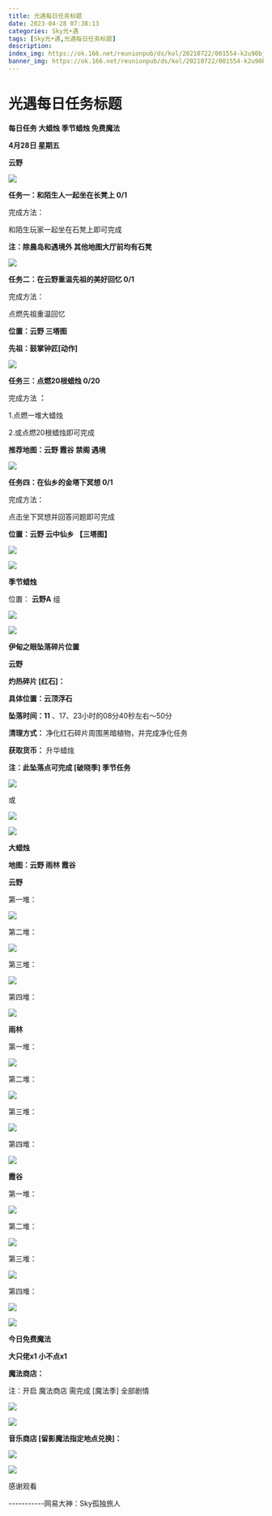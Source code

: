 ```yaml
---
title: 光遇每日任务标题
date: 2023-04-28 07:38:13
categories: Sky光•遇
tags: [Sky光•遇,光遇每日任务标题]
description: 
index_img: https://ok.166.net/reunionpub/ds/kol/20210722/001554-k2u90bj7ay.png?imageView&thumbnail=600x0&type=jpg
banner_img: https://ok.166.net/reunionpub/ds/kol/20210722/001554-k2u90bj7ay.png?imageView&thumbnail=600x0&type=jpg
---
```

# 光遇每日任务标题
**每日任务 大蜡烛 季节蜡烛 免费魔法**

 **4月28日 星期五**

 **云野**

![](https://img.166.net/reunionpub/ds/kol/20230428/001955-uhvbts6c8a.jpg)

 **任务一：和陌生人一起坐在长凳上 0/1**

完成方法：

和陌生玩家一起坐在石凳上即可完成

 **注：除晨岛和遇境外 其他地图大厅前均有石凳**

![](https://img.166.net/reunionpub/ds/kol/20230428/001023-dmjtq9gr6s.jpg)

 **任务二：在云野重温先祖的美好回忆 0/1**

完成方法：

点燃先祖重温回忆

 **位置：云野 三塔图**

 **先祖：鼓掌钟匠[动作]**

![](https://img.166.net/reunionpub/ds/kol/20230428/001058-5ptq8k4vuj.jpeg)

 **任务三：点燃20根蜡烛 0/20**

完成方法 **：**

1.点燃一堆大蜡烛

2.或点燃20根蜡烛即可完成

 **推荐地图：云野 霞谷 禁阁 遇境**

![](https://img.166.net/reunionpub/ds/kol/20230428/001214-ktsahwpr6b.jpg)

 **任务四：在仙乡的金塔下冥想 0/1**

完成方法：

点击坐下冥想并回答问题即可完成

 **位置：云野 云中仙乡  【三塔图】**

![](https://img.166.net/reunionpub/ds/kol/20230428/001230-udz9aisml5.jpg)

![](https://img.166.net/reunionpub/ds/kol/20221018/100256-wzutnocka0.png)

 **季节蜡烛**

位置： **云野A** 组

![](https://img.166.net/reunionpub/ds/kol/20230427/235634-4lksp63vef.png)

![](https://img.166.net/reunionpub/ds/kol/20221130/005912-5mvshq9nf3.png)

 **伊甸之眼坠落碎片位置**

 **云野**

 **灼热碎片 [红石]：**

 **具体位置：云顶浮石**

 **坠落时间：11** 、17、23小时的08分40秒左右～50分

 **清理方式：** 净化红石碎片周围黑暗植物，并完成净化任务

 **获取货币：** 升华蜡烛

 **注：此坠落点可完成  [破晓季] 季节任务**

![](https://img.166.net/reunionpub/ds/kol/20230428/003342-tksbq01yf3.jpeg)

或

![](https://img.166.net/reunionpub/ds/kol/20230428/003106-9csv0nk3be.jpeg)

![](https://img.166.net/reunionpub/ds/kol/20230313/005012-cdpy0kr1uq.png)

 **大蜡烛**

 **地图：云野 雨林 霞谷**

 **云野**

第一堆：

![](https://img.166.net/reunionpub/ds/kol/20230427/235717-lyu2m4bp8w.jpeg)

第二堆：

![](https://img.166.net/reunionpub/ds/kol/20230427/235728-b6hlmae21p.jpeg)

第三堆：

![](https://img.166.net/reunionpub/ds/kol/20230427/235735-y5og04c2sz.jpeg)

第四堆：

![](https://img.166.net/reunionpub/ds/kol/20230427/235742-uihetlksoz.jpeg)

 **雨林**

第一堆：

![](https://img.166.net/reunionpub/ds/kol/20230428/000130-esc1h02rvm.jpeg)

第二堆：

![](https://img.166.net/reunionpub/ds/kol/20230428/000138-zuqs79d8if.jpeg)

第三堆：

![](https://img.166.net/reunionpub/ds/kol/20230428/000147-v2kifj6hw7.jpeg)

第四堆：

![](https://img.166.net/reunionpub/ds/kol/20230428/000152-27ynav0pkj.jpeg)

 **霞谷**

第一堆：

![](https://img.166.net/reunionpub/ds/kol/20230428/000236-5qo9dpnj7g.jpeg)

第二堆：

![](https://img.166.net/reunionpub/ds/kol/20230428/000243-305jpgkmfs.jpeg)

第三堆：

![](https://img.166.net/reunionpub/ds/kol/20230428/000250-vsn1ek8ij9.jpeg)

第四堆：

![](https://img.166.net/reunionpub/ds/kol/20230428/000258-r84jseskub.jpeg)

![](https://img.166.net/reunionpub/ds/kol/20221018/100256-wzutnocka0.png)

 **今日免费魔法**

 **大只佬x1 小不点x1**

 **魔法商店：**

注：开启 魔法商店 需完成 [魔法季] 全部剧情

![](https://img.166.net/reunionpub/ds/kol/20221018/100559-oibznvdtus.png)

![](https://img.166.net/reunionpub/ds/kol/20230428/000409-5itngo6283.jpeg)

 **音乐商店 [留影魔法指定地点兑换]：**

![](https://img.166.net/reunionpub/ds/kol/20230423/235646-rs8ob3knfd.jpeg)

 **![](https://img.166.net/reunionpub/ds/kol/20221018/100256-wzutnocka0.png)**

感谢观看

\-----------网易大神：Sky孤独旅人

